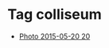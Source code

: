 <!--
title: Tag colliseum
date: 2020-06-28T14:38:48.052Z
tags:
-->
# Tag colliseum

 * [Photo 2015-05-20 20](119464174077.md)